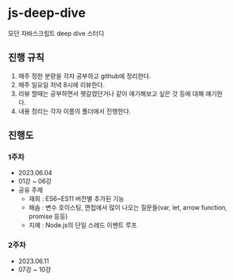 # js-deep-dive
모던 자바스크립트 deep dive 스터디

## 진행 규칙

1. 매주 정한 분량을 각자 공부하고 github에 정리한다.
2. 매주 일요일 저녁 8시에 리뷰한다.
3. 리뷰 할때는 공부하면서 헷갈렸던거나 같이 얘기해보고 싶은 것 등에 대해 얘기한다.
4. 내용 정리는 각자 이름의 폴더에서 진행한다.

## 진행도

### 1주차
- 2023.06.04
- 01강 ~ 06강
- 공유 주제
  - 재희 : ES6~ES11 버전별 추가된 기능
  - 해솜 : 변수 호이스팅, 면접에서 많이 나오는 질문들(var, let, arrow function, promise 등등)
  - 지예 : Node.js의 단일 스레드 이벤트 루프

### 2주차
- 2023.06.11
- 07강 ~ 10강

